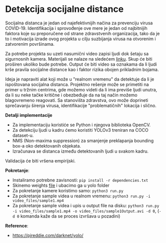 # Detekcija socijalne distance

Socijalna distanca je jedan od najefektivnijih načina za prevenciju virusa COVID-19. Identifikacija i sprovođenje ove mere je jedan od najbitnijih faktora koje su preporučene od strane zdravstvenih organizacija, tako da je to i motivacija izrade ovog projekta u cilju suzbijanja virusa na otvorenim i zatvorenim površinama.

Za potrebe projekta su uzeti nasumični video zapisi ljudi dok šetaju sa sigurnosnih kamera. Materijali se nalaze na sledećem [linku](https://drive.google.com/drive/folders/1TXWoATd2o2I8oGH_bEOELG8lrXmJH_4S?usp=sharing). Skup će biti proširen ukoliko bude potrebe. Output će biti video sa oznakama da li ljudi krše pravila socijalne distance kao i faktor rizika obojen prikladnim bojama.

Ideja je napraviti alat koji može u "realnom vremenu" da detektuje da li je ispoštovana socijalna distanca. Projektno rešenje može se primetiti na primer u tržnim centrima, gde možemo videti da li ima previše ljudi unutra, da li su neke tačke kritične i obezbeđuje da na taj način možemo blagovremeno reagovati. Sa stanovišta zdravstva, ovo može doprineti sprečavanju širenja virusa, identifikacije "problematičnih" lokacija i slično.

**Detalji implementacije**
 - Za implementaciju koristiće se Python i njegova biblioteka OpenCV.
 - Za detekciju ljudi u kadru ćemo koristiti YOLOv3 treniran na COCO dataset-u.
 - NMS (Non-maxima suppression) za smanjenje preklapanja bounding box-a oko detektovanih objekata.
 - Izračunava se distanca između detektovanih ljudi u svakom kadru.

Validacija će biti vršena empirijski.

**Pokretanje**:
  - Instaliramo potrebne zavisnosti: `pip install -r dependencies.txt`
  - Skinemo weights [file](https://drive.google.com/file/d/1FXp6QhGfq4tY1n1qBJ00IZasw03LdLro/view?usp=sharing) i ubacimo ga u yolo folder
  - Za pokretanje kamere koristimo samo: `python3 run.py`
  - Za pokretanje sample videa u realnom vremenu: `python3 run.py -i video_files/sample1.mp4`
  - Za pokretanje sample videa i upis u output file na disku: `python3 run.py -i video_files/sample1.mp4 -o video_files/sample1Output.avi -d 0`, (`-d 0` komanda kaže da se proces izvršava u pozadini)

**Reference**:
  - https://pjreddie.com/darknet/yolo/
